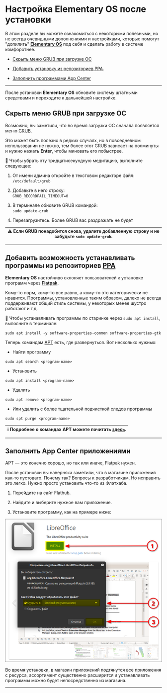 # Настройка **Elementary OS** после установки

В этом разделе вы можете ознакомиться с некоторыми полезными, но не всегда очевидными дополнениями и настройками, которые помогут "допилить" [**Elementary OS**](https://elementary.io) под себя и сделать работу в системе комфоротнее.

* [Скрыть меню GRUB при загрузке ОС](#скрыть-меню-grub-при-загрузке-ос)

* [Добавить установку из репозиториев РРА](#добавить-возможность-устанавливать-программы-из-репозиториев-рра).

* [Заполнить программами App Center]()

---

После установки **Elementary OS** обновите систему штатными средствами и переходите к дальнейшей настройке.



## Скрыть меню GRUB при загрузке ОС

Возможно, вы заметили, что во время загрузки ОС сначала появляется меню [GRUB](https://stackedit.io/app#).

Это может быть полезно в редких случаях, но в повседневном использовании не нужно, тем более этот GRUB зависает на полминуты и нужно нажать **Enter**, чтобы миновать его побыстрее.   

🔵 Чтобы убрать эту тридцатисекундную медитацию, выполните следующее:

1. От имени админа откройте в текстовом редакторе файл:   
`/etc/default/grub`

2. Добавьте в него строку:   
`GRUB_RECORDFAIL_TIMEOUT=0`

3. В терминале обновите GRUB командой:   
`sudo update-grub`

4. Перезагрузитесь. Более GRUB вас раздражать не будет

| ⚠️ Если GRUB понадобится снова, удалите добавленную строку и не забудьте `sudo update-grub`. |
|---|

---



## Добавить возможность устанавливать программы из репозиториев [РРА](https://help.ubuntu.ru/wiki/ppa)

**Elementary OS** настойчиво склоняет пользователей к установке программ через [**Flatpak**](https://docs.flatpak.org/ru/latest/introduction.html).   

Кому-то норм, кому-то все равно, а кому-то это категорически не нравится. Программы, установленные таким образом, далеко не всегда поддерживают общий стиль системы, у некоторых менее шустро работают и т.д.

🔵 Чтобы устанавливать программы по старинке через `sudo apt install`, выполните в терминале:

```
sudo apt install -y software-properties-common software-properties-gtk
```

Теперь командам [APT](https://pingvinus.ru/note/apt) есть, где развернуться. Вот несколько нужных:

* Найти программу

```
sudo apt search <program-name>
```

* Установить

```
sudo apt install <program-name>
```

* Удалить

```
sudo apt remove <program-name>
```

* Или удалить с более тщательной подчисткой следов программы

```
sudo spt purge <program-name>
```

| ℹ️ Подробнее о командах APT можете почитать [здесь](https://pingvinus.ru/note/apt). |
|---|

---

## Заполнить App Center приложениями

APT — это конечно хорошо, но так или иначе, Flatpak нужен.

После установки вы наверняка заметили, что в магазине приложений как-то пустовато. Почему так? Вопросы к разработчикам. Но исправить это легко. Нужно просто установить что-то из Флэтхаба.

1. Перейдите на сайт Flathub.

2. Найдите и выберите нужное вам приложение.

3. Установите программу, как на примере ниже:

![flathub](https://github.com/ded-ared/eos-all-about/blob/main/images/install-from-flathub.png "установка через флэтхаб")

Во время установки, в магазин приложений подтянутся все приложения с ресурса, ассортимент существенно расширится и устанавливать программы можно будет непосредственно из магазина.

---


